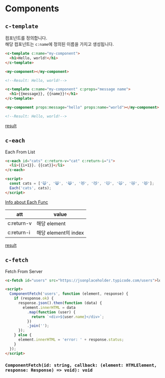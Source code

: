 # Components

## `c-template`

컴포넌트를 정의합니다.  
해당 컴포넌트는 `c:name`에 정의된 이름을 가지고 생성됩니다.

```html
<c-template c:name="my-component">
  <h1>Hello, world!</h1>
</c-template>

<my-component></my-component>

<!--Result: Hello, world!-->
```

```html
<c-template c:name="my-component" c:props="message name">
  <h1>{{message}}, {{name}}!</h1>
</c-template>

<my-component props:message="hello" props:name="world"></my-component>

<!--Result: Hello, world!-->
```

[result](https://html-component.github.io/example/greet)

## `c-each`

Each From List

```html
<c-each id="cats" c:return-v="cat" c:return-i="i">
  <li>{{i+1}}. {{cat}}</li>
</c-each>

<script>
  const cats = ['😺', '😸', '😹', '😻', '😼', '😽', '🙀', '😿', '😾'];
  Each('cats', cats);
</script>
```

[Info about Each Func](./functions.md#each)

| att        | value                |
| ---------- | -------------------- |
| c:return-v | 해당 element         |
| c:return-i | 해당 element의 index |

[result](https://html-component.github.io/example/map)

## `c-fetch`

Fetch From Server

```html
<c-fetch id="users" src="https://jsonplaceholder.typicode.com/users">loading</c-fetch>

<script>
  ComponentFetch('users', function (element, response) {
    if (response.ok) {
      response.json().then(function (data) {
        element.innerHTML = data
          .map(function (user) {
            return `<div>${user.name}</div>`;
          })
          .join('');
      });
    } else {
      element.innerHTML = 'error: ' + response.status;
    }
  });
</script>
```

### `ComponentFetch(id: string, callback: (element: HTMLElement, response: Response) => void): void`
